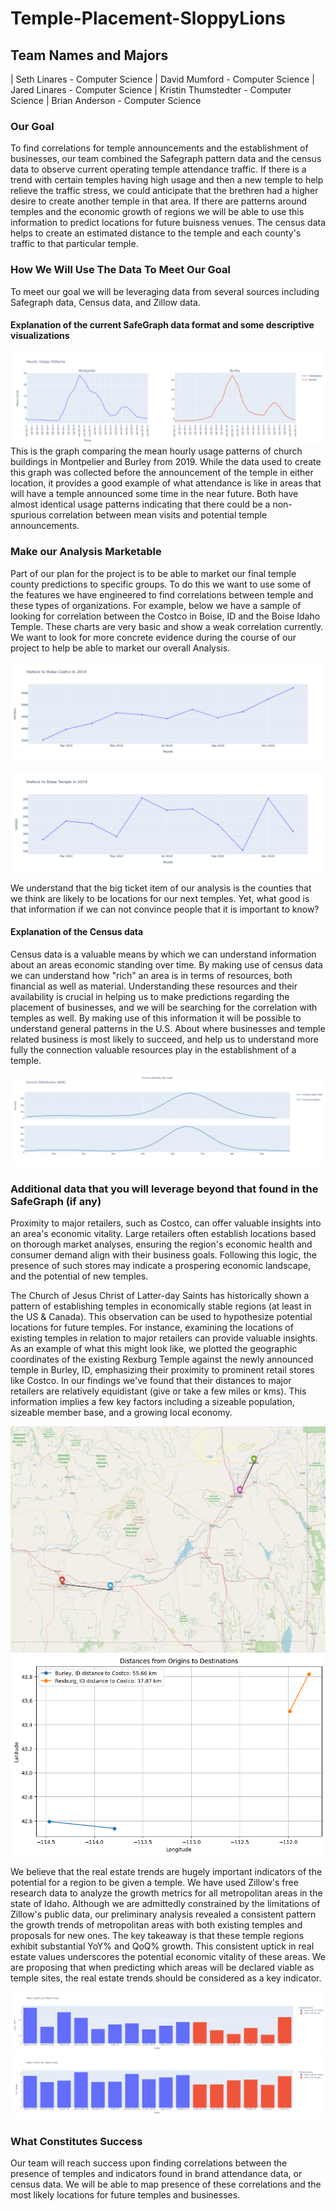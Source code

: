 ﻿# Temple-Placement-SloppyLions

## Team Names and Majors
| Seth Linares - Computer Science | David Mumford - Computer Science | Jared Linares - Computer Science | Kristin Thumstedter - Computer Science | Brian Anderson - Computer Science

### Our Goal
To find correlations for temple announcements and the establishment of businesses, our team combined the Safegraph pattern data and the census data to observe current operating temple attendance traffic. If there is a trend with certain temples having high usage and then a new temple to help relieve the traffic stress, we could anticipate that the brethren had a higher desire to create another temple in that area. If there are patterns around temples and the economic growth of regions we will be able to use this information to predict locations for future buisness venues. The census data helps to create an estimated distance to the temple and each county's traffic to that particular temple.

### How We Will Use The Data To Meet Our Goal
To meet our goal we will be leveraging data from several sources including Safegraph data, Census data, and Zillow data.

#### Explanation of the current SafeGraph data format and some descriptive visualizations
![graph-attendance](proposal_visualizations/burley_vs_mont.png)
This is the graph comparing the mean hourly usage patterns of church buildings in Montpelier and Burley from 2019. While the data used to create this graph was collected before the announcement of the temple in either location, it provides a good example of what attendance is like in areas that will have a temple announced some time in the near future. Both have almost identical usage patterns indicating that there could be a non-spurious correlation between mean visits and potential temple announcements.

### Make our Analysis Marketable

Part of our plan for the project is to be able to market our final temple county predictions to specific groups. To do this we want to use some of the features we have engineered to find correlations between temple and these types of organizations. For example, below we have a sample of looking for correlation between the Costco in Boise, ID and the Boise Idaho Temple. These charts are very basic and show a weak correlation currently. We want to look for more concrete evidence during the course of our project to help be able to market our overall Analysis.

![Costco Visitors](https://github.com/173brian/Temple-Placement-SloppyLions/blob/main/proposal_visualizations/costco_visitors.png)

![Temple Visitors](https://github.com/173brian/Temple-Placement-SloppyLions/blob/main/proposal_visualizations/temple_visitors.png)

We understand that the big ticket item of our analysis is the counties that we think are likely to be locations for our next temples. Yet, what good is that information if we can not convince people that it is important to know?


#### Explanation of the Census data
Census data is a valuable means by which we can understand information about an areas economic standing over time. By making use of census data we can understand how "rich" an area is in terms of resources, both financial as well as material. Understanding these resources and their availability is crucial in helping us to make predictions regarding the placement of businesses, and we will be searching for the correlation with temples as well. By making use of this information it will be possible to understand general patterns in the U.S. About where businesses and temple related business is most likely to succeed, and help us to understand more fully the connection valuable resources play in the establishment of a temple.

![Comparison Betweeen Incomes](https://github.com/173brian/Temple-Placement-SloppyLions/blob/main/proposal_visualizations/Comparison.png)

### Additional data that you will leverage beyond that found in the SafeGraph (if any)
Proximity to major retailers, such as Costco, can offer valuable insights into an area's economic vitality. Large retailers often establish locations based on thorough market analyses, ensuring the region's economic health and consumer demand align with their business goals. Following this logic, the presence of such stores may indicate a prospering economic landscape, and the potential of new temples.

The Church of Jesus Christ of Latter-day Saints has historically shown a pattern of establishing temples in economically stable regions (at least in the US & Canada). This observation can be used to hypothesize potential locations for future temples. For instance, examining the locations of existing temples in relation to major retailers can provide valuable insights. As an example of what this might look like, we plotted the geographic coordinates of the existing Rexburg Temple against the newly announced temple in Burley, ID, emphasizing their proximity to prominent retail stores like Costco. In our findings we've found that their distances to major retailers are relatively equidistant (give or take a few miles or kms). This information implies a few key factors including a sizeable population, sizeable member base, and a growing local economy.

![map-image](https://github.com/173brian/Temple-Placement-SloppyLions/blob/main/proposal_visualizations/distances.PNG)
![Very-Rough-graph](https://github.com/173brian/Temple-Placement-SloppyLions/blob/main/proposal_visualizations/output.png)

We believe that the real estate trends are hugely important indicators of the potential for a region to be given a temple. We have used Zillow's free research data to analyze the growth metrics for all metropolitan areas in the state of Idaho. Although we are admittedly constrained by the limitations of Zillow's public data, our preliminary analysis revealed a consistent pattern the growth trends of metropolitan areas with both existing temples and proposals for new ones. The key takeaway is that these temple regions exhibit substantial YoY% and QoQ% growth. This consistent uptick in real estate values underscores the potential economic vitality of these areas. We are proposing that when predicting which areas will be declared viable as temple sites, the real estate trends should be considered as a key indicator.

![QoQ](https://github.com/173brian/Temple-Placement-SloppyLions/blob/main/proposal_visualizations/QoQ.png)
![YoY](https://github.com/173brian/Temple-Placement-SloppyLions/blob/main/proposal_visualizations/YoY.png)

### What Constitutes Success

Our team will reach success upon finding correlations between the presence of temples and indicators found in brand attendance data, or census data. We will be able to map presence of these correlations and the most likely locations for future temples and businesses.
